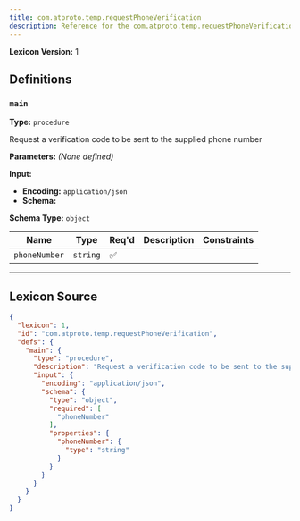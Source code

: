 ```yaml
---
title: com.atproto.temp.requestPhoneVerification
description: Reference for the com.atproto.temp.requestPhoneVerification lexicon
---
```

**Lexicon Version:** 1

## Definitions

<a name="main"></a>
### `main`

**Type:** `procedure`

Request a verification code to be sent to the supplied phone number

**Parameters:** _(None defined)_

**Input:**

- **Encoding:** `application/json`
- **Schema:**

**Schema Type:** `object`

| Name | Type | Req'd  | Description | Constraints |
|------|------|----------|-------------|-------------|
| `phoneNumber` | `string` | ✅  |  |  |

---

## Lexicon Source
```json
{
  "lexicon": 1,
  "id": "com.atproto.temp.requestPhoneVerification",
  "defs": {
    "main": {
      "type": "procedure",
      "description": "Request a verification code to be sent to the supplied phone number",
      "input": {
        "encoding": "application/json",
        "schema": {
          "type": "object",
          "required": [
            "phoneNumber"
          ],
          "properties": {
            "phoneNumber": {
              "type": "string"
            }
          }
        }
      }
    }
  }
}
```
